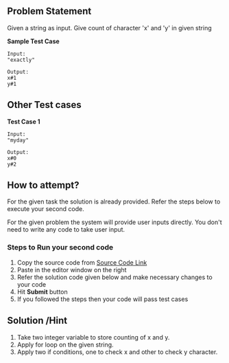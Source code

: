 ## Problem Statement
Given a string as input. Give count of character 'x' and 'y' in given string

**Sample Test Case**
```
Input:
"exactly"

Output:
x#1
y#1
```
## Other Test cases
**Test Case 1**
```
Input:
"myday"

Output:
x#0
y#2
```

## How to attempt?
For the given task the solution is already provided. Refer the steps below to execute your second code.

For the given problem the system will provide user inputs directly. You don't need to write any code to take user input.

### Steps to Run your second code
1. Copy the source code from [Source Code Link](https://raw.githubusercontent.com/Aartiarora22/Lab_assignments/main/P1/T3/Main.java)
2. Paste in the editor window on the right
3. Refer the solution code given below and make necessary changes to your code
4. Hit **Submit** button
5. If you followed the steps then your code will pass test cases

## Solution /Hint
1. Take two integer variable to store counting of x and y.
2. Apply for loop on the given string.
3. Apply two if conditions, one to check x and other to check y character.

